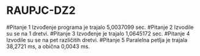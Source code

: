 # RAUPJC-DZ2
#Pitanje 1
Izvođenje programa je trajalo 5,0037099 sec.
#Pitanje 2
Izvodile su se na 1 dretvi.
#Pitanje 3
Izvođenje je trajalo 1,0645172 sec.
#Pitanje 4
Izvodile su se na pet različitih dretvi.
#Pitanje 5
Paralelna petlja je trajala 38,2721 ms, a obična 0,0043 ms.

